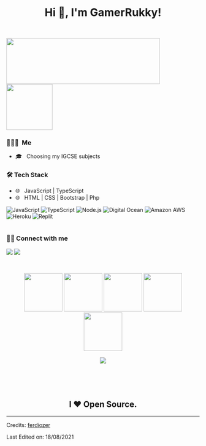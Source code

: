 
<h1 align="center">Hi 👋, I'm  GamerRukky!</h1>
<br>

<p>
   <a href="https://github.com/GamerRukky?tab=repositories">
   <img src="https://github-readme-stats.vercel.app/api?username=GamerRukky&show_icons=true" width="400" height="120">
   </a>
    <a href="https://github.com/=GamerRukky/musicbot">
   <img src="https://github-readme-stats.vercel.app/api/pin/?username=GamerRukky&repo=musicbot"  height="120">
   </a>
   
</p>


<h3> 👨🏻‍💻 &nbsp;Me </h3>

- 🎓 &nbsp; Choosing my IGCSE subjects 

<h3>🛠 Tech Stack</h3>

- 🌐 &nbsp; JavaScript | TypeScript 
- 🌐 &nbsp; HTML | CSS  | Bootstrap | Php


![JavaScript](https://img.shields.io/badge/-JavaScript-000?&logo=JavaScript)
![TypeScript](https://img.shields.io/badge/-TypeScript-000?&logo=TypeScript&logoColor=007ACC)
![Node.js](https://img.shields.io/badge/-Node.js-000?&logo=node.js)
![Digital Ocean](https://img.shields.io/badge/-Digital%20Ocean-000?&logo=DigitalOcean)
![Amazon AWS](https://img.shields.io/badge/-Amazon%20AWS-000?&logo=amazon-aws)
![Heroku](https://img.shields.io/badge/-Heroku-000?&logo=Heroku)
![Replit](https://img.shields.io/badge/-Heroku-000?&logo=Replit)
<br />
<br />

<p>
   <h3> 🤝🏻 Connect with me </h3>
  <a href="mailto:hi@ferdiozer.com?subject=[GitHub]%20🔥%20profile%20contact&body=Hello"><img src="https://img.shields.io/badge/e‑mail-D14836.svg?style=for-the-badge&logo=GMail&logoColor=white"/></a>
  <a href="https://instagram.com/ferdi.ozer"><img src="https://img.shields.io/badge/instagram-E4405F.svg?style=for-the-badge&logo=instagram&logoColor=white"/></a>
</p>

<br>
<p align="center">
  <img src="https://media3.giphy.com/media/ln7z2eWriiQAllfVcn/200w.webp" width="100">
   <img src="https://i.giphy.com/media/LMt9638dO8dftAjtco/200.webp" width="100">
   <img src="https://i.giphy.com/media/eNAsjO55tPbgaor7ma/200w.webp" width="100">
   <img src="https://i.giphy.com/media/KzJkzjggfGN5Py6nkT/200.webp" width="100">
   <img src="https://i.giphy.com/media/IdyAQJVN2kVPNUrojM/200.webp" width="100"><br><br>
  <img src="https://camo.githubusercontent.com/936a08778c7e4885053d148c07bbd2339dfbdd80/68747470733a2f2f6665726f73732e6e65742f782f6e6f6465322e676966" /><br><br>
</p>
<br>
<br>

<h2 align="center">
   I ❤ Open Source.
</h2>

<!--
<br/>
📣
<br/>
**ferdiozer/ferdiozer** is a ✨ _special_ ✨ repository because its `README.md` (this file) appears on your GitHub profile.

Here are some ideas to get you started:

- 🔭 I’m currently working on ...
- 🌱 I’m currently learning ...
- 👯 I’m looking to collaborate on ...
- 🤔 I’m looking for help with ...
- 💬 Ask me about ...
- 📫 How to reach me: ...
- 😄 Pronouns: ...
- ⚡ Fun fact: ...
-->


-----
Credits: [ferdiozer](https://github.com/ferdiozer)

Last Edited on: 18/08/2021
